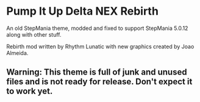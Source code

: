 # Pump It Up Delta NEX Rebirth

An old StepMania theme, modded and fixed to support StepMania 5.0.12 along with other stuff.

Rebirth mod written by Rhythm Lunatic with new graphics created by Joao Almeida.

## Warning: This theme is full of junk and unused files and is not ready for release. Don't expect it to work yet.
